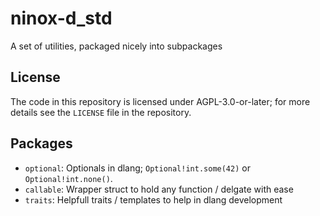 # ninox-d_std

A set of utilities, packaged nicely into subpackages

## License

The code in this repository is licensed under AGPL-3.0-or-later; for more details see the `LICENSE` file in the repository.

## Packages

- `optional`: Optionals in dlang; `Optional!int.some(42)` or `Optional!int.none()`.
- `callable`: Wrapper struct to hold any function / delgate with ease
- `traits`: Helpfull traits / templates to help in dlang development